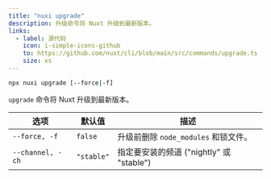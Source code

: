 ```yaml
---
title: "nuxi upgrade"
description: 升级命令将 Nuxt 升级到最新版本。
links:
  - label: 源代码
    icon: i-simple-icons-github
    to: https://github.com/nuxt/cli/blob/main/src/commands/upgrade.ts
    size: xs
---
```


```bash [终端]
npx nuxi upgrade [--force|-f]
```

`upgrade` 命令将 Nuxt 升级到最新版本。

选项        | 默认值          | 描述
-------------------------|-----------------|------------------
`--force, -f` | `false` | 升级前删除 `node_modules` 和锁文件。
`--channel, -ch` | `"stable"` | 指定要安装的频道 ("nightly" 或 "stable")
